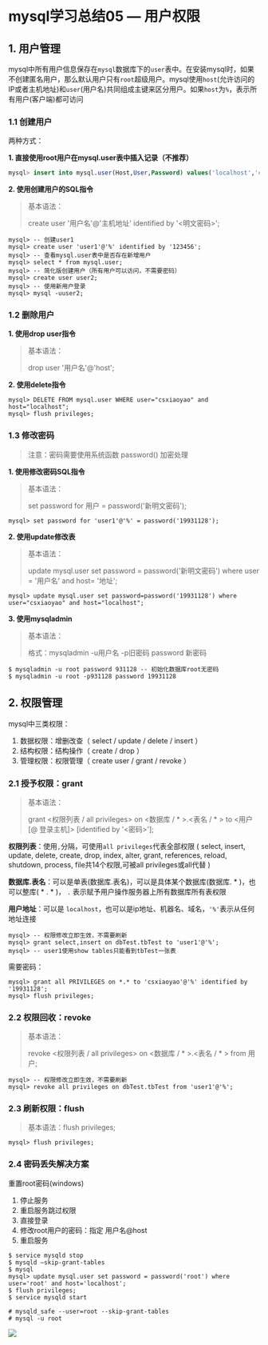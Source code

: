 # mysql学习总结05 — 用户权限

## 1. 用户管理

mysql中所有用户信息保存在`mysql`数据库下的`user`表中。在安装mysql时，如果不创建匿名用户，那么默认用户只有`root`超级用户。mysql使用`host`(允许访问的IP或者主机地址)和`user`(用户名)共同组成主键来区分用户。如果`host`为`%`，表示所有用户(客户端)都可访问

### 1.1 创建用户

两种方式：

**1. 直接使用root用户在mysql.user表中插入记录（不推荐）**

```sql
mysql> insert into mysql.user(Host,User,Password) values('localhost','csxiaoyao',password('000000'));
```

**2. 使用创建用户的SQL指令**

> 基本语法：
>
> create user '用户名'@'主机地址' identified by '<明文密码>';

```
mysql> -- 创建user1
mysql> create user 'user1'@'%' identified by '123456';
mysql> -- 查看mysql.user表中是否存在新增用户
mysql> select * from mysql.user;
mysql> -- 简化版创建用户（所有用户可以访问，不需要密码）
mysql> create user user2;
mysql> -- 使用新用户登录
mysql> mysql -uuser2;
```

### 1.2 删除用户

**1. 使用drop user指令**

> 基本语法：
>
> drop user '用户名'@'host';

**2. 使用delete指令**

```
mysql> DELETE FROM mysql.user WHERE user="csxiaoyao" and host="localhost";
mysql> flush privileges;
```

### 1.3 修改密码

> 注意：密码需要使用系统函数 password() 加密处理

**1. 使用修改密码SQL指令**

> 基本语法：
>
> set password for 用户 = password('新明文密码');

```
mysql> set password for 'user1'@'%' = password('19931128');
```

**2. 使用update修改表**

> 基本语法：
>
> update mysql.user set password = password('新明文密码') where user = '用户名' and host= '地址';

```
mysql> update mysql.user set password=password('19931128') where user="csxiaoyao" and host="localhost";
```

**3. 使用mysqladmin**

> 基本语法：
>
> 格式：mysqladmin -u用户名 -p旧密码 password 新密码

```
$ mysqladmin -u root password 931128 -- 初始化数据库root无密码
$ mysqladmin -u root -p931128 password 19931128
```

## 2. 权限管理

mysql中三类权限：

1. 数据权限：增删改查（ select / update / delete / insert ）
2. 结构权限：结构操作（ create / drop ）
3. 管理权限：权限管理（ create user / grant / revoke ）

### 2.1 授予权限：grant

> 基本语法：
>
> grant <权限列表 / all privileges> on <数据库 / * >.<表名 / * > to <用户[@ 登录主机]> [identified by '<密码>'];

**权限列表**：使用`,`分隔，可使用`all privileges`代表全部权限 ( select, insert, update, delete, create, drop, index, alter, grant, references, reload, shutdown, process, file共14个权限,可被all privileges或all代替 )

**数据库.表名**：可以是单表(数据库.表名)，可以是具体某个数据库(数据库. * )，也可以整库( * . * )， `.` 表示赋予用户操作服务器上所有数据库所有表权限

**用户地址**：可以是 `localhost`，也可以是ip地址、机器名、域名，`'%'`表示从任何地址连接

```
mysql> -- 权限修改立即生效，不需要刷新
mysql> grant select,insert on dbTest.tbTest to 'user1'@'%';
mysql> -- user1使用show tables只能看到tbTest一张表
```

需要密码：

```
mysql> grant all PRIVILEGES on *.* to 'csxiaoyao'@'%' identified by '19931128';
mysql> flush privileges;
```

### 2.2 权限回收：revoke

> 基本语法：
>
> revoke <权限列表 / all privileges> on <数据库 / * >.<表名 / * > from 用户;

```
mysql> -- 权限修改立即生效，不需要刷新
mysql> revoke all privileges on dbTest.tbTest from 'user1'@'%';
```

### 2.3 刷新权限：flush

> 基本语法：flush privileges;

```
mysql> flush privileges;
```

### 2.4 密码丢失解决方案

重置root密码(windows)

1. 停止服务
2. 重启服务跳过权限
3. 直接登录
4. 修改root用户的密码：指定 用户名@host
5. 重启服务

```
$ service mysqld stop
$ mysqld –skip-grant-tables
$ mysql
mysql> update mysql.user set password = password('root') where user='root' and host='localhost';
$ flush privileges;
$ service mysqld start

# mysqld_safe --user=root --skip-grant-tables
# mysql -u root
```



![](http://www.csxiaoyao.com/src/img/sign.jpg)